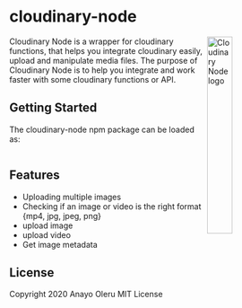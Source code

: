# cloudinary-node


<a href="https://github.com/AnayoOleru/cloudinary-node">
    <img src="https://res.cloudinary.com/cloudinary/image/upload/new_cloudinary_logo_square.png" height="30%" align="right" alt="Cloudinary Node logo" />
</a>

Cloudinary Node is a wrapper for cloudinary functions, that helps you integrate cloudinary easily, upload and manipulate media files. The purpose of Cloudinary Node is to help you integrate and work faster with some cloudinary functions or API.


## Getting Started

The cloudinary-node npm package can be loaded as:

``` npm install cloudinary-node
```

## Features
- Uploading multiple images
- Checking if an image or video is the right format {mp4, jpg, jpeg, png}
- upload image
- upload video
- Get image metadata

<!-- [tests]: https://rawgithub.com/kriskowal/q/v1/spec/q-spec.html -->

## License

Copyright 2020 Anayo Oleru
MIT License

